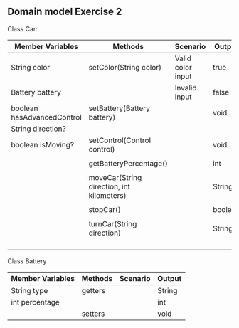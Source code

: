 ## Domain model Exercise 2

Class Car:

| Member Variables           | Methods                                   | Scenario          | Output  |
|----------------------------|-------------------------------------------|-------------------|---------|
| String color               | setColor(String color)                    | Valid color input | true    |
| Battery battery            |                                           | Invalid input     | false   |
| boolean hasAdvancedControl | setBattery(Battery battery)               |                   | void    |
| String direction?          |                                           |                   |         |
| boolean isMoving?          | setControl(Control control)               |                   | void    |
|                            |                                           |                   |         |
|                            | getBatteryPercentage()                    |                   | int     |
|                            |                                           |                   |         |
|                            | moveCar(String direction, int kilometers) |                   | String  |
|                            |                                           |                   |         |
|                            | stopCar()                                 |                   | boolean |
|                            |                                           |                   |         |
|                            | turnCar(String direction)                 |                   | String  |
|                            |                                           |                   |         |
|                            |                                           |                   |         |
|                            |                                           |                   |         |
|                            |                                           |                   |         |

Class Battery

| Member Variables | Methods   | Scenario | Output |
|------------------|-----------|----------|--------|
| String type      | getters   |          | String |
| int percentage   |           |          | int    |
|                  | setters   |          | void   |

